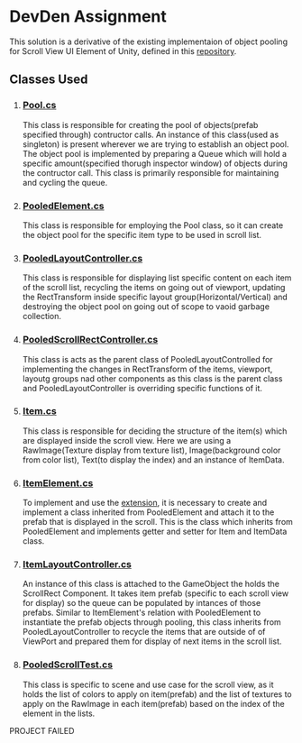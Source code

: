 <h1>DevDen Assignment</h1>

<p>This solution is a derivative of the existing implementaion of object pooling for Scroll View UI Element of Unity, defined in this <a href="https://github.com/disas69/Unity-Pooled-Scroll-List#:~:text=An%20extension%20for%20Unity%20UI,vertical%20and%20grid%20layout%20groups.">repository</a>.</p>

<h2>Classes Used</h2>
<ol>
    <li><h3><a href="https://github.com/SKY-ROY/DevDen-Assignment/blob/main/Assets/Scripts/PooledScrollList/Pool.cs">Pool.cs</a></h3></li>
        <p>
            This class is responsible for creating the pool of objects(prefab specified through) contructor calls. An instance of this class(used as singleton) is present wherever we are trying to establish an object pool. The object pool is implemented by preparing a Queue<T> which will hold a specific amount(specified thorugh inspector window) of objects during the contructor call. This class is primarily responsible for maintaining and cycling the queue.
        </p>
    <li><h3><a href="https://github.com/SKY-ROY/DevDen-Assignment/blob/main/Assets/Scripts/PooledScrollList/PooledElement.cs">PooledElement.cs</a></h3></li>
        <p>
            This class is responsible for employing the Pool class, so it can create the object pool for the specific item type to be used in scroll list. 
        </p>
    <li><h3><a href="https://github.com/SKY-ROY/DevDen-Assignment/blob/main/Assets/Scripts/PooledScrollList/PooledLayoutController.cs">PooledLayoutController.cs</a></h3></li>
        <p>
            This class is responsible for displaying list specific content on each item of the scroll list, recycling the items on going out of viewport, updating the RectTransform inside specific layout group(Horizontal/Vertical) and destroying the object pool on going out of scope to vaoid garbage collection.
        </p>
    <li><h3><a href="https://github.com/SKY-ROY/DevDen-Assignment/blob/main/Assets/Scripts/PooledScrollList/PooledScrollRectController.cs">PooledScrollRectController.cs</a></h3></li>
        <p>
            This class is acts as the parent class of PooledLayoutControlled for implementing the changes in RectTransform of the items, viewport, layoutg groups nad other components as this class is the parent class and PooledLayoutController is overriding specific functions of it.
        </p>
    <li><h3><a href="https://github.com/SKY-ROY/DevDen-Assignment/blob/main/Assets/Scripts/Tests/Item.cs">Item.cs</a></h3></li>
        <p>
            This class is responsible for deciding the structure of the item(s) which are displayed inside the scroll view. Here we are using a RawImage(Texture display from texture list), Image(background color from color list), Text(to display the index) and an instance of ItemData.
        </p>
    <li><h3><a href="https://github.com/SKY-ROY/DevDen-Assignment/blob/main/Assets/Scripts/Tests/ItemElement.cs">ItemElement.cs</a></h3></li>
        <p>
            To implement and use the <a href="https://github.com/disas69/Unity-Pooled-Scroll-List#:~:text=An%20extension%20for%20Unity%20UI,vertical%20and%20grid%20layout%20groups.">extension</a>, it is necessary to create and implement a class inherited from PooledElement and attach it to the prefab that is displayed in the scroll. This is the class which inherits from PooledElement and implements getter and setter for Item and ItemData class.
        </p>
    <li><h3><a href="https://github.com/SKY-ROY/DevDen-Assignment/blob/main/Assets/Scripts/Tests/ItemLayoutController.cs">ItemLayoutController.cs</a></h3></li>
        <p>
            An instance of this class is attached to the GameObject the holds the ScrollRect Component. It takes item prefab (specific to each scroll view for display) so the queue can be populated by intances of those prefabs. Similar to ItemElement's relation with PooledElement to instantiate the prefab objects through pooling, this class inherits from PooledLayoutController to recycle the items that are outside of of ViewPort and prepared them for display of next items in the scroll list.
        </p>
    <li><h3><a href="https://github.com/SKY-ROY/DevDen-Assignment/blob/main/Assets/Scripts/Tests/PooledScrollTest.cs">PooledScrollTest.cs</a></h3></li>
        <p>
            This class is specific to scene and use case for the scroll view, as it holds the list of colors to apply on item(prefab) and the list of textures to apply on the RawImage in each item(prefab) based on the index of the element in the lists.
        </p>
</ol>
<p>PROJECT FAILED</p>
